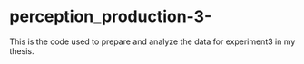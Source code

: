 # perception_production-3-
This is the code used to prepare and analyze the data for experiment3 in my thesis. 
